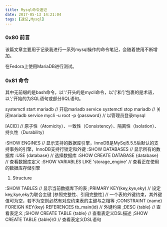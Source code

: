 ```yaml
---
title: Mysql命令速记
date: 2017-05-13 14:21:04
tags: [速记,Mysql]
---
```


### 0x80 前言

该篇文章主要用于记录我进行一系列mysql操作的命令笔记，会随着使用不断增加。

在Fedora上使用MariaDB进行测试。

### 0x81 命令

其中无前缀的是bash命令，以':'开头的是mycli命令，以'['和']'包裹的是术语，以';'开始的为SQL语句或部分SQL语句。

systemctl start mariadb // 开启mariadb service
systemctl stop mariadb // 关闭mariadb service
mycli -u root -p {password} // 以管理员登录mysql

[ACID] // 原子性（Atomicity）、一致性（Consistency）、隔离性（Isolation）、持久性（Durability）

:SHOW ENGINES // 显示支持的数据库引擎，InnoDB是MySql5.5.5后默认的支持事务的引擎，InnoDB支持行锁定和外键
:SHOW DATABASES // 显示所有的数据库
:USE {database} // 选择数据库
:SHOW CREATE DATABASE {database} // 查看数据库定义
:SHOW VARIABLES LIKE 'storage_engine' // 查看正在使用的数据库存储引擎

1. Structure

:SHOW TABLES // 显示当前数据库下的表
;PRIMARY KEY(key,kye,eky) // 设定key,kye,eky为联合主键
[参照完整性、引用完整性] // 一个表的外键约束，其外键值可为空，若不为空则必然有对应约束表的主键与之相等
;CONSTRAINT {name} FOREIGN KEY(key) REFERENCES tb_main(id) // 外键约束
;DESC {table} // 查看表定义
;SHOW CREATE TABLE {table} // 查看表定义DSL描述
;SHOW CREATE TABLE {table}\G // 查看表定义DSL语句

